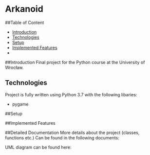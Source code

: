 # Arkanoid

##Table of Content
* [Introduction](#Introduction)
* [Technologies](#Technologies)
* [Setup](#Setup)
* [Implemented Features](#Implemented_Features)
* 
##Introduction
Final project for the Python course at the University of Wrocław.

## Technologies
Project is fully written using Python 3.7 with the following libaries:
* pygame

##Setup

##Implemented Features

##Detailed Documentation
More details about the project (classes, functions etc.) Can be found in the following documents:

UML diagram can be found here: